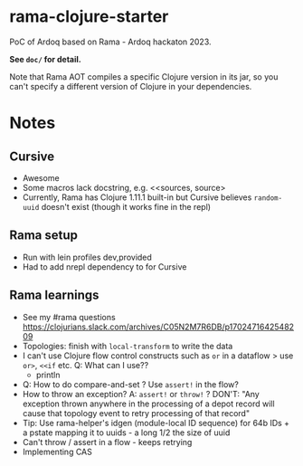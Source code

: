 # rama-clojure-starter

PoC of Ardoq based on Rama - Ardoq hackaton 2023.

**See `doc/` for detail.**

Note that Rama AOT compiles a specific Clojure version in its jar, so you can't specify a different version of Clojure in your dependencies.

# Notes

## Cursive

* Awesome
* Some macros lack docstring, e.g. <<sources, source>
* Currently, Rama has Clojure 1.11.1 built-in but Cursive believes `random-uuid` doesn't exist (though it works fine in the repl)

## Rama setup

* Run with lein profiles dev,provided
* Had to add nrepl dependency to for Cursive

## Rama learnings

* See my #rama questions https://clojurians.slack.com/archives/C05N2M7R6DB/p1702471642548209
* Topologies: finish with `local-transform` to write the data
* I can't use Clojure flow control constructs such as `or` in a dataflow > use `or>`, `<<if` etc. Q: What can I use??
  * println 
* Q: How to do compare-and-set ? Use `assert!` in the flow?
* How to throw an exception? A: `assert!` or `throw!` ? DON'T: "Any exception thrown anywhere in the processing of a depot record will cause that topology event to retry processing of that record"
* Tip: Use rama-helper's idgen (module-local ID sequence) for 64b IDs + a pstate mapping it to uuids - a long 1/2 the size of uuid
* Can't throw / assert in a flow - keeps retrying
* Implementing CAS